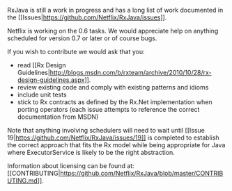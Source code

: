 RxJava is still a work in progress and has a long list of work documented in the [[Issues|https://github.com/Netflix/RxJava/issues]].

Netflix is working on the 0.6 tasks. We would appreciate help on anything scheduled for version 0.7 or later or of course bugs.

If you wish to contribute we would ask that you:
- read [[Rx Design Guidelines|http://blogs.msdn.com/b/rxteam/archive/2010/10/28/rx-design-guidelines.aspx]].
- review existing code and comply with existing patterns and idioms
- include unit tests
- stick to Rx contracts as defined by the Rx.Net implementation when porting operators (each issue attempts to reference the correct documentation from MSDN)

Note that anything involving schedulers will need to wait until [[Issue 19|https://github.com/Netflix/RxJava/issues/19]] is completed to establish the correct approach that fits the Rx model while being appropriate for Java where ExecutorService is likely to be the right abstraction.

Information about licensing can be found at: [[CONTRIBUTING|https://github.com/Netflix/RxJava/blob/master/CONTRIBUTING.md]].